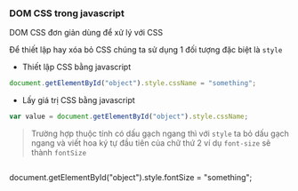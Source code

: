 
### DOM CSS trong javascript

DOM CSS đơn giản dùng để xử lý với CSS 

Để thiết lập hay xóa bỏ CSS chúng ta sử dụng 1 đối tượng đặc biệt là `style`

- Thiết lập CSS bằng javascript

```js
document.getElementById("object").style.cssName = "something";
```

- Lấy giá trị CSS bằng javascript

```js
var value = document.getElementById("object").style.cssName;
```
 > Trường hợp thuộc tính có dấu gạch ngang thì với `style` ta bỏ dấu gạch ngang và viết hoa ký tự đầu tiên của chữ thứ 2 ví dụ `font-size` sẽ thành `fontSize`

 > ```js
 document.getElementById("object").style.fontSize = "something";
```
